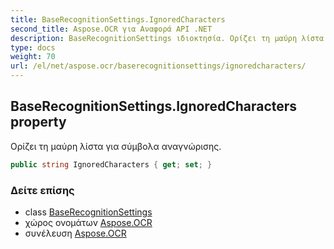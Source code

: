 ```yaml
---
title: BaseRecognitionSettings.IgnoredCharacters
second_title: Aspose.OCR για Αναφορά API .NET
description: BaseRecognitionSettings ιδιοκτησία. Ορίζει τη μαύρη λίστα για σύμβολα αναγνώρισης.
type: docs
weight: 70
url: /el/net/aspose.ocr/baserecognitionsettings/ignoredcharacters/
---
```

## BaseRecognitionSettings.IgnoredCharacters property

Ορίζει τη μαύρη λίστα για σύμβολα αναγνώρισης.

```csharp
public string IgnoredCharacters { get; set; }
```

### Δείτε επίσης

* class [BaseRecognitionSettings](../)
* χώρος ονομάτων [Aspose.OCR](../../baserecognitionsettings/)
* συνέλευση [Aspose.OCR](../../../)


